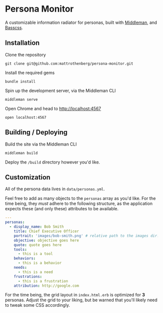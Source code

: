 # Persona Monitor

A customizable information radiator for personas, built with [Middleman](https://middlemanapp.com), and [Basscss](http://basscss.com/).

## Installation

Clone the repository
```
git clone git@github.com:mattrothenberg/persona-monitor.git
```

Install the required gems
```
bundle install
```

Spin up the development server, via the Middleman CLI
```
middleman serve
```

Open Chrome and head to [http://localhost:4567](http://localhost:4567)
```
open localhost:4567
```

## Building / Deploying
Build the site via the Middleman CLI
```
middleman build
```

Deploy the `/build` directory however you'd like.

## Customization

All of the persona data lives in `data/personas.yml`.

Feel free to add as many objects to the `personas` array as you'd like. For the time being, they _must_ adhere to the following structure, as the application expects these (and only these) attributes to be available.

```yaml
---
personas:
  - display_name: Bob Smith
    title: Chief Executive Officer
    portrait: 'images/bob-smith.png' # relative path to the images dir. Be sure to add your image!
    objective: objective goes here
    quote: quote goes here
    tools:
      - this is a tool
    behaviors:
      - this is a behavior
    needs:
      - this is a need
    frustrations:
      - this is a frustration
    attribution: http://google.com
 ````

For the time being, the grid layout in `index.html.erb` is optimized for **3** personas. Adjust the grid to your liking, but be warned that you'll likely need to tweak some CSS accordingly.
